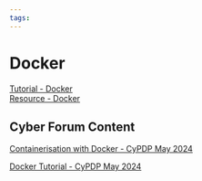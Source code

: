 ```yaml
---
tags:
---
```


# Docker

[Tutorial - Docker](https://www.geeksforgeeks.org/docker-tutorial/?ref=outind)  
[Resource - Docker](https://se-education.org/learningresources/contents/docker/Docker.html)

## Cyber Forum Content

[Containerisation with Docker - CyPDP May 2024](https://dewccorporate.sharepoint.com/sites/SoftwareEngineeringTeam/Shared%20Documents/Forms/AllItems.aspx?FolderCTID=0x012000121E1AA383E5C544BC06DE68DCD2E679&id=%2Fsites%2FSoftwareEngineeringTeam%2FShared%20Documents%2FPD%20Forums%2FContainerisation%20with%20Docker%20%2D%20May%202024&viewid=d3336e8c%2D13bb%2D4212%2D9cff%2Ddbde1a944302)

[Docker Tutorial - CyPDP May 2024](https://github.com/dewcservices/CyPDP-docker-workshop)
